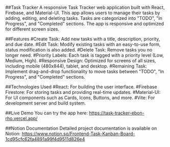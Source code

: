 ##Task Tracker
A responsive Task Tracker web application built with React, Firebase, and Material-UI. This app allows users to manage their tasks by adding, editing, and deleting tasks. Tasks are categorized into "TODO", "In Progress", and "Completed" sections. The app is responsive and optimized for different screen sizes.

##Features
#Create Task: Add new tasks with a title, description, priority, and due date.
#Edit Task: Modify existing tasks with an easy-to-use form, status modification is also added.
#Delete Task: Remove tasks you no longer need.
#Priority Labels: Each task is tagged with a priority level (Low, Medium, High).
#Responsive Design: Optimized for screens of all sizes, including mobile (480x844), tablet, and desktop.
#Remaining Task: Implement drag-and-drop functionality to move tasks between "TODO", "In Progress", and "Completed" sections.

##Technologies Used
#React: For building the user interface.
#Firebase Firestore: For storing tasks and providing real-time updates.
#Material-UI: For UI components such as Cards, Icons, Buttons, and more.
#Vite: For development server and build system.

##Live Demo
You can try the app here: https://task-tracker-ebon-rho.vercel.app/

##Notion Documentation
Detailed project documentation is available on Notion: https://www.notion.so/Frontend-Task-Kanban-Board-1cd95cfc62fa4891a99f4d9511d826e4
